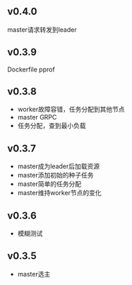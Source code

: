 
## v0.4.0
master请求转发到leader

## v0.3.9
Dockerfile
pprof

## v0.3.8
* worker故障容错，任务分配到其他节点
* master GRPC
* 任务分配，查到最小负载

## v0.3.7
* master成为leader后加载资源
* master添加初始的种子任务
* master简单的任务分配
* master维持worker节点的变化

## v0.3.6
* 模糊测试

## v0.3.5
* master选主
